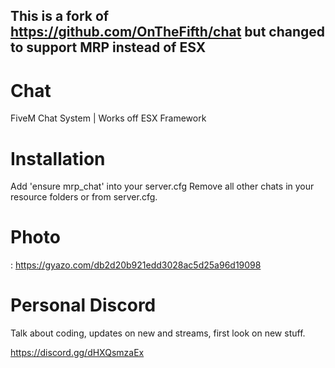## This is a fork of https://github.com/OnTheFifth/chat but changed to support MRP instead of ESX

# Chat
FiveM Chat System | Works off ESX Framework

# Installation

Add 'ensure mrp_chat' into your server.cfg
Remove all other chats in your resource folders or from server.cfg.

# Photo

: https://gyazo.com/db2d20b921edd3028ac5d25a96d19098


# Personal Discord

Talk about coding, updates on new and streams, first look on new stuff.

https://discord.gg/dHXQsmzaEx
